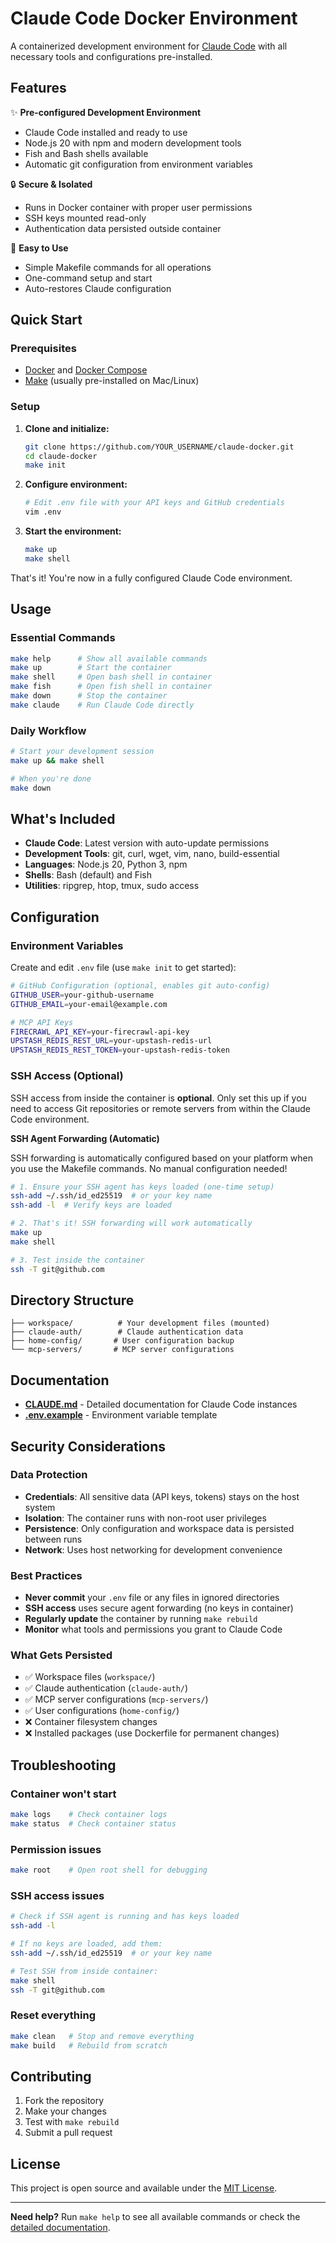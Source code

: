 # Claude Code Docker Environment

A containerized development environment for [Claude Code](https://claude.ai/code) with all necessary tools and configurations pre-installed.

## Features

✨ **Pre-configured Development Environment**
- Claude Code installed and ready to use
- Node.js 20 with npm and modern development tools
- Fish and Bash shells available
- Automatic git configuration from environment variables

🔒 **Secure & Isolated**
- Runs in Docker container with proper user permissions
- SSH keys mounted read-only
- Authentication data persisted outside container

🚀 **Easy to Use**
- Simple Makefile commands for all operations
- One-command setup and start
- Auto-restores Claude configuration

## Quick Start

### Prerequisites
- [Docker](https://docs.docker.com/get-docker/) and [Docker Compose](https://docs.docker.com/compose/install/)
- [Make](https://www.gnu.org/software/make/) (usually pre-installed on Mac/Linux)

### Setup

1. **Clone and initialize:**
   ```bash
   git clone https://github.com/YOUR_USERNAME/claude-docker.git
   cd claude-docker
   make init
   ```

2. **Configure environment:**
   ```bash
   # Edit .env file with your API keys and GitHub credentials
   vim .env
   ```

3. **Start the environment:**
   ```bash
   make up
   make shell
   ```

That's it! You're now in a fully configured Claude Code environment.

## Usage

### Essential Commands

```bash
make help      # Show all available commands
make up        # Start the container
make shell     # Open bash shell in container
make fish      # Open fish shell in container
make down      # Stop the container
make claude    # Run Claude Code directly
```

### Daily Workflow

```bash
# Start your development session
make up && make shell

# When you're done
make down
```

## What's Included

- **Claude Code**: Latest version with auto-update permissions
- **Development Tools**: git, curl, wget, vim, nano, build-essential
- **Languages**: Node.js 20, Python 3, npm
- **Shells**: Bash (default) and Fish
- **Utilities**: ripgrep, htop, tmux, sudo access

## Configuration

### Environment Variables

Create and edit `.env` file (use `make init` to get started):

```bash
# GitHub Configuration (optional, enables git auto-config)
GITHUB_USER=your-github-username
GITHUB_EMAIL=your-email@example.com

# MCP API Keys
FIRECRAWL_API_KEY=your-firecrawl-api-key
UPSTASH_REDIS_REST_URL=your-upstash-redis-url
UPSTASH_REDIS_REST_TOKEN=your-upstash-redis-token
```

### SSH Access (Optional)

SSH access from inside the container is **optional**. Only set this up if you need to access Git repositories or remote servers from within the Claude Code environment.

**SSH Agent Forwarding (Automatic)**

SSH forwarding is automatically configured based on your platform when you use the Makefile commands. No manual configuration needed!

```bash
# 1. Ensure your SSH agent has keys loaded (one-time setup)
ssh-add ~/.ssh/id_ed25519  # or your key name
ssh-add -l  # Verify keys are loaded

# 2. That's it! SSH forwarding will work automatically
make up
make shell

# 3. Test inside the container
ssh -T git@github.com
```


## Directory Structure

```
├── workspace/          # Your development files (mounted)
├── claude-auth/        # Claude authentication data
├── home-config/       # User configuration backup
└── mcp-servers/       # MCP server configurations
```

## Documentation

- **[CLAUDE.md](CLAUDE.md)** - Detailed documentation for Claude Code instances
- **[.env.example](.env.example)** - Environment variable template

## Security Considerations

### Data Protection
- **Credentials**: All sensitive data (API keys, tokens) stays on the host system
- **Isolation**: The container runs with non-root user privileges
- **Persistence**: Only configuration and workspace data is persisted between runs
- **Network**: Uses host networking for development convenience

### Best Practices
- **Never commit** your `.env` file or any files in ignored directories
- **SSH access** uses secure agent forwarding (no keys in container)
- **Regularly update** the container by running `make rebuild`
- **Monitor** what tools and permissions you grant to Claude Code

### What Gets Persisted
- ✅ Workspace files (`workspace/`)
- ✅ Claude authentication (`claude-auth/`)
- ✅ MCP server configurations (`mcp-servers/`)
- ✅ User configurations (`home-config/`)
- ❌ Container filesystem changes
- ❌ Installed packages (use Dockerfile for permanent changes)

## Troubleshooting

### Container won't start
```bash
make logs    # Check container logs
make status  # Check container status
```

### Permission issues
```bash
make root    # Open root shell for debugging
```

### SSH access issues
```bash
# Check if SSH agent is running and has keys loaded
ssh-add -l

# If no keys are loaded, add them:
ssh-add ~/.ssh/id_ed25519  # or your key name

# Test SSH from inside container:
make shell
ssh -T git@github.com
```

### Reset everything
```bash
make clean   # Stop and remove everything
make build   # Rebuild from scratch
```

## Contributing

1. Fork the repository
2. Make your changes
3. Test with `make rebuild`
4. Submit a pull request

## License

This project is open source and available under the [MIT License](LICENSE).

---

**Need help?** Run `make help` to see all available commands or check the [detailed documentation](CLAUDE.md).